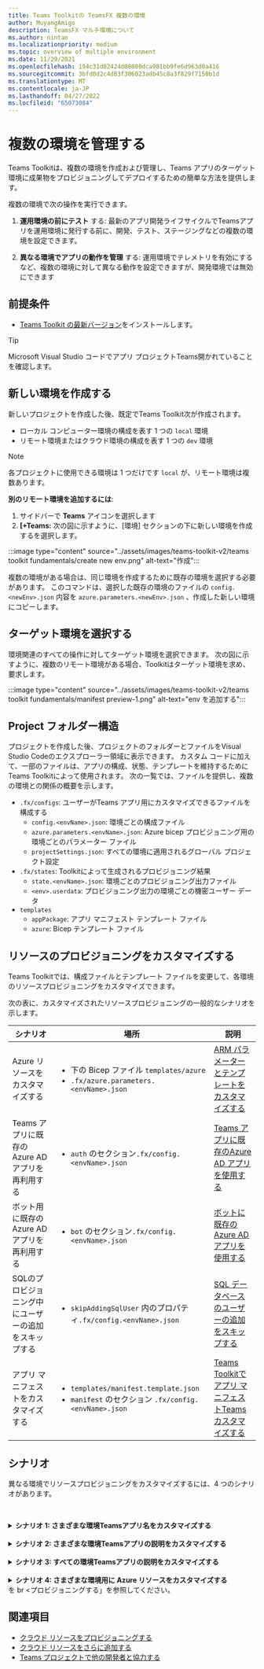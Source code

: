 ```yaml
---
title: Teams Toolkitの TeamsFX 複数の環境
author: MuyangAmigo
description: TeamsFX マルチ環境について
ms.author: nintan
ms.localizationpriority: medium
ms.topic: overview of multiple environment
ms.date: 11/29/2021
ms.openlocfilehash: 194c31d02424d08080dca981bb9fe6d963d0a416
ms.sourcegitcommit: 3bfd0d2c4d83f306023adb45c8a3f829f7150b1d
ms.translationtype: MT
ms.contentlocale: ja-JP
ms.lasthandoff: 04/27/2022
ms.locfileid: "65073084"
---
```

# <a name="manage-multiple-environments"></a>複数の環境を管理する

 Teams Toolkitは、複数の環境を作成および管理し、Teams アプリのターゲット環境に成果物をプロビジョニングしてデプロイするための簡単な方法を提供します。

 複数の環境で次の操作を実行できます。

1. **運用環境の前にテスト** する: 最新のアプリ開発ライフサイクルでTeamsアプリを運用環境に発行する前に、開発、テスト、ステージングなどの複数の環境を設定できます。

2. **異なる環境でアプリの動作を管理** する: 運用環境でテレメトリを有効にするなど、複数の環境に対して異なる動作を設定できますが、開発環境では無効にできます

## <a name="prerequisite"></a>前提条件

* [Teams Toolkit の最新バージョン](https://marketplace.visualstudio.com/items?itemName=TeamsDevApp.ms-teams-vscode-extension)をインストールします。

> [!TIP]
> Microsoft Visual Studio コードでアプリ プロジェクトTeams開かれていることを確認します。

## <a name="create-a-new-environment"></a>新しい環境を作成する

新しいプロジェクトを作成した後、既定でTeams Toolkit次が作成されます。

* ローカル コンピューター環境の構成を表す 1 つの `local` 環境
* リモート環境またはクラウド環境の構成を表す 1 つの `dev` 環境

> [!NOTE]
> 各プロジェクトに使用できる環境は 1 つだけです `local` が、リモート環境は複数あります。

**別のリモート環境を追加するには**:

1. サイドバーで **Teams** アイコンを選択します
2. **[+Teams:** 次の図に示すように、[環境] セクションの下に新しい環境を作成するを選択します。

:::image type="content" source="../assets/images/teams-toolkit-v2/teams toolkit fundamentals/create new env.png" alt-text="作成":::

複数の環境がある場合は、同じ環境を作成するために既存の環境を選択する必要があります。 このコマンドは、選択した既存の環境のファイルの `config.<newEnv>.json` 内容を `azure.parameters.<newEnv>.json` 、作成した新しい環境にコピーします。

## <a name="select-target-environment"></a>ターゲット環境を選択する

環境関連のすべての操作に対してターゲット環境を選択できます。 次の図に示すように、複数のリモート環境がある場合、Toolkitはターゲット環境を求め、要求します。

:::image type="content" source="../assets/images/teams-toolkit-v2/teams toolkit fundamentals/manifest preview-1.png" alt-text="env を追加する":::

## <a name="project-folder-structure"></a>Project フォルダー構造

プロジェクトを作成した後、プロジェクトのフォルダーとファイルをVisual Studio Codeのエクスプローラー領域に表示できます。 カスタム コードに加えて、一部のファイルは、アプリの構成、状態、テンプレートを維持するためにTeams Toolkitによって使用されます。 次の一覧では、ファイルを提供し、複数の環境との関係の概要を示します。

* `.fx/configs`: ユーザーがTeams アプリ用にカスタマイズできるファイルを構成する
  * `config.<envName>.json`: 環境ごとの構成ファイル 
  * `azure.parameters.<envName>.json`: Azure bicep プロビジョニング用の環境ごとのパラメーター ファイル
  * `projectSettings.json`: すべての環境に適用されるグローバル プロジェクト設定
* `.fx/states`: Toolkitによって生成されるプロビジョニング結果
  * `state.<envName>.json`: 環境ごとのプロビジョニング出力ファイル
  * `<env>.userdata`: プロビジョニング出力の環境ごとの機密ユーザー データ
* `templates`
  * `appPackage`: アプリ マニフェスト テンプレート ファイル
  * `azure`: Bicep テンプレート ファイル

## <a name="customize-resource-provision"></a>リソースのプロビジョニングをカスタマイズする

Teams Toolkitでは、構成ファイルとテンプレート ファイルを変更して、各環境のリソースプロビジョニングをカスタマイズできます。

次の表に、カスタマイズされたリソースプロビジョニングの一般的なシナリオを示します。

| シナリオ | 場所| 説明 |
| --- | --- | --- |
| Azure リソースをカスタマイズする | <ul> <li>下の Bicep ファイル `templates/azure`</li> <li>`.fx/azure.parameters.<envName>.json`</li></ul> | [ARM パラメーターとテンプレートをカスタマイズする](provision.md#customize-arm-parameters-and-templates) |
| Teams アプリに既存のAzure AD アプリを再利用する | <ul> <li>`auth` のセクション`.fx/config.<envName>.json`</li> </ul> |  [Teams アプリに既存のAzure AD アプリを使用する](provision.md#use-an-existing-azure-ad-app-for-your-teams-app) |
| ボット用に既存のAzure AD アプリを再利用する | <ul> <li>`bot` のセクション`.fx/config.<envName>.json`</li> </ul> | [ボットに既存のAzure AD アプリを使用する](provision.md#use-an-existing-azure-ad-app-for-your-bot) |
| SQLのプロビジョニング中にユーザーの追加をスキップする | <ul> <li>`skipAddingSqlUser` 内のプロパティ`.fx/config.<envName>.json`</li> </ul> | [SQL データベースのユーザーの追加をスキップする](provision.md#skip-adding-user-for-sql-database) |
| アプリ マニフェストをカスタマイズする | <ul> <li>`templates/manifest.template.json`</li> <li>`manifest` のセクション `.fx/config.<envName>.json`</li>  </ul> | [Teams Toolkitでアプリ マニフェストTeamsカスタマイズする](TeamsFx-manifest-customization.md) |

## <a name="scenarios"></a>シナリオ

異なる環境でリソースプロビジョニングをカスタマイズするには、4 つのシナリオがあります。
<br>

<br><details>
<summary><b>シナリオ 1: さまざまな環境Teamsアプリ名をカスタマイズする</b></summary>

Teamsアプリ名は`myapp(dev)`、既定の環境と`myapp(staging)`ステージング`staging`環境`dev`に設定できます。

カスタマイズするには、次の手順を実行します。

1. 構成ファイルを開く `.fx/configs/config.dev.json`
2. *appName >マニフェストのプロパティを短い>* に更新します。`myapp(dev)`

  更新プログラム `.fx/configs/config.dev.json` は次のとおりです。

  ```json
  {
      "$schema": "https://aka.ms/teamsfx-env-config-schema",
      "description": "You can customize the TeamsFx config for different environments.   Visit https://aka.ms/teamsfx-env-config to learn more about this.",
      "manifest": {
          "appName": {
              "short": "myapp(dev)"
              ...
          }
      }
      ...
  }
  ```

3. 新しい環境を作成し、存在しない場合は名前を付 `staging` けます
4. 構成ファイルを開く `.fx/configs/config.staging.json`
5. 同じプロパティを更新する `myapp(staging)`
6. プロビジョニング コマンドと`staging`環境を`dev`実行して、リモート環境でアプリ名を更新します。 Teams Toolkitを使用してプロビジョニング コマンドを実行するには、「プロビジョニング」を参照してください[。](provision.md#provision-using-teams-toolkit)
</details>
<br>


<details>
<summary><b>シナリオ 2: さまざまな環境Teamsアプリの説明をカスタマイズする</b></summary>

このシナリオでは、さまざまな環境に対して異なるTeamsアプリの説明を設定する方法について説明します。

* 既定の環境 `dev`の場合、説明は次のように指定します。 `my app description for dev`
* ステージング環境 `staging`の場合、説明は次の内容になります。 `my app description for staging`

カスタマイズするには、次の手順を実行します。

1. 構成ファイルを開く `.fx/configs/config.dev.json`
2. マニフェスト>説明の新しいプロパティ *を追加>値を指定して短く* する `my app description for dev`

  更新プログラム `.fx/configs/config.dev.json` は次のとおりです。

  ```json
  {
      "$schema": "https://aka.ms/teamsfx-env-config-schema",
      "description": "You can customize the TeamsFx config for different environments.   Visit https://aka.ms/teamsfx-env-config to learn more about this.",
      "manifest": {
          ...
          "description": {
              "short": "`my app description for dev"
              ...
          }
      }
      ...
  }
  ```

3. 新しい環境を作成し、存在しない場合は名前を付 `staging` けます
4. 構成ファイルを開く `.fx/configs/config.staging.json`
5. 同じプロパティを追加する `my app description for staging`
6. アプリ マニフェスト テンプレートTeams開く`templates/appPackage/manifest.template.json`
7. mustache 構文を使用してファイルを構成するで定義されている **変数** を使用するようにプロパティ`description > short`を更新する`{{config.manifest.description.short}}`
  
  更新プログラム `manifest.template.json` は次のとおりです。

  ```json
  {
    "$schema": "https://developer.microsoft.com/en-us/json-schemas/teams/v1.11/MicrosoftTeams.schema.json",
    "manifestVersion": "1.11",
    "version": "1.0.0",
    ...
    "description": {
      "short": "{{config.manifest.description.short}}", 
      ...
    },
    ...
  }
  ```

8. 環境に対して `dev` プロビジョニング コマンドを `staging` 実行して、リモート環境でアプリ名を更新します。 Teams Toolkitを使用してプロビジョニング コマンドを実行するには、「プロビジョニング」を参照してください[。](provision.md#provision-using-teams-toolkit)

</details>
<br>

<details>
<summary><b>シナリオ 3: すべての環境Teamsアプリの説明をカスタマイズする</b></summary>

このシナリオでは、Teams アプリの説明をすべての環境に対して設定する`my app description`方法について説明します。

Teams アプリ マニフェスト テンプレートはすべての環境で共有されるため、ターゲットの説明の値を更新できます。

1. アプリ マニフェスト テンプレートTeams開く`templates/appPackage/manifest.template.json`
2. **ハードコーディングされた文字列** を使用してプロパティ`description > short`を更新する `my app description`
  
  更新プログラム `manifest.template.json` は次のとおりです。

  ```json
  {
    "$schema": "https://developer.microsoft.com/en-us/json-schemas/teams/v1.11/MicrosoftTeams.schema.json",
    "manifestVersion": "1.11",
    "version": "1.0.0",
    ...
    "description": {
      "short": "my app description",
      ...
    },
    ...
  }
 ```
3. **すべての** 環境に対してプロビジョニング コマンドを実行して、リモート環境でアプリ名を更新します。 Teams Toolkitを使用してプロビジョニング コマンドを実行するには、「プロビジョニング」を参照してください[。](provision.md#provision-using-teams-toolkit)
<br></details>
<br>
<details>
<br><summary><b>シナリオ 4: さまざまな環境用に Azure リソースをカスタマイズする</b></summary>
fx/configs/azure.parameters に対応する環境を編集することで、Azure 関数名を指定するなど、環境ごとに Azure リソースをカスタマイズできます。{env}.json. ファイル。

Bicep テンプレートとパラメーター ファイルの詳細については、「 [クラウド リソース](provision.md)
</details> を br <プロビジョニングする」を参照してください。



## <a name="see-also"></a>関連項目

* [クラウド リソースをプロビジョニングする](provision.md)
* [クラウド リソースをさらに追加する](add-resource.md)
* [Teams プロジェクトで他の開発者と協力する](TeamsFx-collaboration.md)